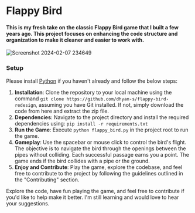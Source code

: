 # Flappy Bird
#### **This is my fresh take on the classic Flappy Bird game that I built a few years ago. This project focuses on enhancing the code structure and organization to make it cleaner and easier to work with.**

![Screenshot 2024-02-07 234649](https://github.com/dhyan-s/flappy-bird/assets/106443221/16a4fbfe-d111-4b81-8d1a-754249fac733)

### Setup
Please install [Python](https://www.python.org/downloads/) if you haven't already and follow the below steps:
1. **Installation**: Clone the repository to your local machine using the command `git clone https://github.com/dhyan-s/flappy-bird-redesign`, assuming you have Git installed. If not, simply download the code from here and extract the zip file.
2. **Dependencies**: Navigate to the project directory and install the required dependencies using: `pip install -r requirements.txt`
3. **Run the Game**: Execute `python flappy_bird.py` in the project root to run the game.
4. **Gameplay**: Use the spacebar or mouse click to control the bird's flight. The objective is to navigate the bird through the openings between the pipes without colliding. Each successful passage earns you a point. The game ends if the bird collides with a pipe or the ground.
5. **Enjoy and Contribute**: Play the game, explore the codebase, and feel free to contribute to the project by following the guidelines outlined in the "Contributing" section.

Explore the code, have fun playing the game, and feel free to contribute if you'd like to help make it better. I'm still learning and would love to hear your suggestions.
